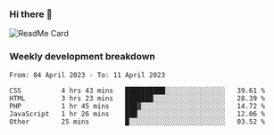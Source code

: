 ### Hi there 👋

<!--
**itzcy/itzcy** is a ✨ _special_ ✨ repository because its `README.md` (this file) appears on your GitHub profile.

Here are some ideas to get you started:

- 🔭 I’m currently working on ...
- 🌱 I’m currently learning ...
- 👯 I’m looking to collaborate on ...
- 🤔 I’m looking for help with ...
- 💬 Ask me about ...
- 📫 How to reach me: ...
- 😄 Pronouns: ...
- ⚡ Fun fact: ...
-->
![ReadMe Card](https://github-readme-stats.vercel.app/api?username=itzcy&show_icons=true&title_color=2d3198&icon_color=797cb8&text_color=24292e&bg_color=f6f8fa)

### Weekly development breakdown
<!--START_SECTION:waka-->

```text
From: 04 April 2023 - To: 11 April 2023

CSS          4 hrs 43 mins   ██████████░░░░░░░░░░░░░░░   39.61 %
HTML         3 hrs 23 mins   ███████░░░░░░░░░░░░░░░░░░   28.39 %
PHP          1 hr 45 mins    ███▓░░░░░░░░░░░░░░░░░░░░░   14.72 %
JavaScript   1 hr 26 mins    ███░░░░░░░░░░░░░░░░░░░░░░   12.06 %
Other        25 mins         █░░░░░░░░░░░░░░░░░░░░░░░░   03.52 %
```

<!--END_SECTION:waka-->
